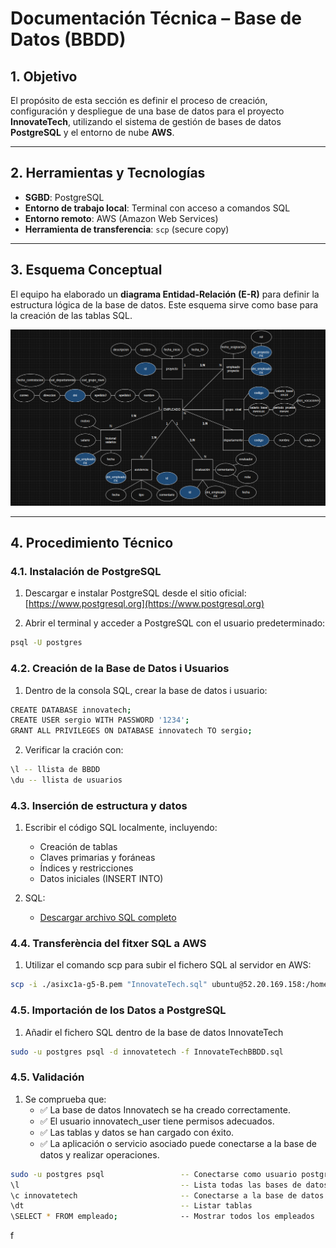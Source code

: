 # Documentación Técnica – Base de Datos (BBDD)

## 1. Objetivo

El propósito de esta sección es definir el proceso de creación, configuración y despliegue de una base de datos para el proyecto **InnovateTech**, utilizando el sistema de gestión de bases de datos **PostgreSQL** y el entorno de nube **AWS**.

---

## 2. Herramientas y Tecnologías

- **SGBD**: PostgreSQL
- **Entorno de trabajo local**: Terminal con acceso a comandos SQL
- **Entorno remoto**: AWS (Amazon Web Services)
- **Herramienta de transferencia**: `scp` (secure copy)

---

## 3. Esquema Conceptual

El equipo ha elaborado un **diagrama Entidad-Relación (E-R)** para definir la estructura lógica de la base de datos. Este esquema sirve como base para la creación de las tablas SQL.

![Texto alternativo](EsquemaE-R.png)

---

## 4. Procedimiento Técnico

### 4.1. Instalación de PostgreSQL

1. Descargar e instalar PostgreSQL desde el sitio oficial:  
    [https://www.postgresql.org](https://www.postgresql.org)

2. Abrir el terminal y acceder a PostgreSQL con el usuario predeterminado:

```bash
psql -U postgres
```

### 4.2. Creación de la Base de Datos i Usuarios
1. Dentro de la consola SQL, crear la base de datos i usuario:
```bash
CREATE DATABASE innovatech;
CREATE USER sergio WITH PASSWORD '1234';
GRANT ALL PRIVILEGES ON DATABASE innovatech TO sergio;
```

2. Verificar la cración con:
```bash
\l -- llista de BBDD
\du -- llista de usuarios
```

### 4.3. Inserción de estructura y datos
1. Escribir el código SQL localmente, incluyendo:
   - Creación de tablas
   - Claves primarias y foráneas
   - Índices y restricciones
   - Datos iniciales (INSERT INTO)

2. SQL:
   - [Descargar archivo SQL completo](InnovateTechBBDD.sql)

### 4.4. Transferència del fitxer SQL a AWS
1. Utilizar el comando scp para subir el fichero SQL al servidor en AWS:
```bash
scp -i ./asixc1a-g5-B.pem "InnovateTech.sql" ubuntu@52.20.169.158:/home/ubuntu
```
### 4.5. Importación de los Datos a PostgreSQL 
1. Añadir el fichero SQL dentro de la base de datos InnovateTech
```bash
sudo -u postgres psql -d innovatetech -f InnovateTechBBDD.sql
```
### 4.5. Validación
1. Se comprueba que:
   - ✅ La base de datos Innovatech se ha creado correctamente.
   - ✅ El usuario innovatech_user tiene permisos adecuados.
   - ✅ Las tablas y datos se han cargado con éxito.
   - ✅ La aplicación o servicio asociado puede conectarse a la base de datos y realizar operaciones.

```bash
sudo -u postgres psql                 -- Conectarse como usuario postgres a psql
\l                                    -- Lista todas las bases de datos
\c innovatetech                       -- Conectarse a la base de datos innovatetech
\dt                                   -- Listar tablas
\SELECT * FROM empleado;              -- Mostrar todos los empleados
```
f

